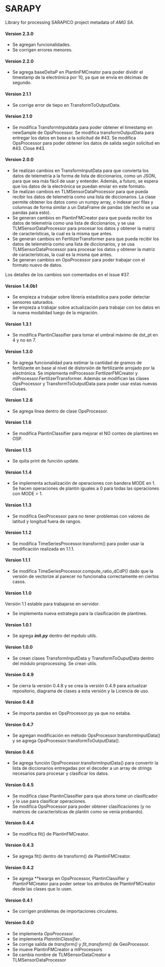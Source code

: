 # SARAPY

Library for processing SARAPICO project metadata of _AMG SA_.

#### Version 2.3.0

- Se agregan funcionalidades.
- Se corrigen errores menores.

#### Version 2.2.0

- Se agrega baseDeltaP en PlantinFMCreator para poder dividir el timestamp de la electrónica por 10, ya que se envía en décimas de segundo.
   
#### Version 2.1.1

- Se corrige error de tiepo en TransformToOutputData.

#### Version 2.1.0

- Se modifica TransformInputdata para poder obtener el timestamp en newSample de OpsProcessor. Se modifica transformOutputData para entregar los datos en base a la solicitud de #43. Se modifica OpsProcessor para poder obtener los datos de salida según solicitud en #43. Close #43.

#### Version 2.0.0

- Se realizan cambios en TransformInputData para que convierta los datos de telemetría a la forma de lista de diccionarios, como un JSON, para que sea más fácil de usar y entender. Además, a futuro, se espera que los datos de la electrónica se puedan enviar en este formato.
- Se realizan cambios en TLMSensorDataProcessor para que pueda recibir los datos de telemetría como una lista de diccionarios. La clase permite obtener los datos como un numpy array, o indexar por filas y columnas de forma similar a un DataFrame de pandas (de hecho se usa pandas para esto).
- Se generan cambios en PlantinFMCreator para que pueda recibir los datos de telemetría como una lista de diccionarios, y se usa TLMSensorDataProcessor para procesar los datos y obtener la matriz de características, la cual es la misma que antes.
- Se generan cambios en FertilizerTransformer para que pueda recibir los datos de telemetría como una lista de diccionarios, y se usa TLMSensorDataProcessor para procesar los datos y obtener la matriz de características, la cual es la misma que antes.
- Se generan cambios en OpsProcessor para poder trabajar con el formato nuevo de datos.

Los detalles de los cambios son comentados en el issue #37.

#### Version 1.4.0b1

- Se empieza a trabajar sobre librería estadística para poder detectar sensores saturados.
- Se empieza a trabajar sobre actualización para trabajar con los datos en la nueva modalidad luego de la migración.

#### Version 1.3.1

- Se modifica PlantinClassifier para tomar el umbral máximo de dst_pt en 4 y no en 7.

#### Version 1.3.0

- Se agrega funcionalidad para estimar la cantidad de gramos de fertilizante en base al nivel de distorsión de fertilizante arrojado por la electrónica. Se implementa mlProcessor.FertlizerFMCreator y mlProcessor.FertilizerTransformer. Además se modifican las clases OpsProcessor y TransformToOutputData para poder usar estas nuevas clases.

#### Version 1.2.6

- Se agrega línea dentro de clase OpsProcessor.

#### Version 1.1.6

- Se modifica PlantinClassifier para mejorar el NO conteo de plantines en OSP.

#### Version 1.1.5

- Se quita print de función update.

#### Version 1.1.4

- Se implementa actualización de operaciones con bandera MODE en 1. Se hacen operaciones de plantin iguales a 0 para todas las operaciones con MODE = 1.

#### Version 1.1.3

- Se modifica GeoProcessor para no tener problemas con valores de latitud y longitud fuera de rangos.

#### Version 1.1.2

- Se modifica TimeSeriesProcessor.transform() para poder usar la modificación realizada en 1.1.1.

#### Version 1.1.1

- Se modifica TimeSeriesProcessor.compute_ratio_dCdP() dado que la versión de vectorize al parecer no funcionaba correctamente en ciertos casos.

#### Version 1.1.0

Versión 1.1 estable para trabajarse en servidor.

- Se implementa nueva estrategia para la clasificación de plantines.


#### Version 1.0.1

- Se agrega *__init.py__* dentro del mpdulo _utils_.

#### Version 1.0.0

- Se crean clases TransformInputData y TransformToOuputData dentro del módulo proprocessing. Se crean utils.

#### Version 0.4.9

- Se cierra la versión 0.4.8 y se crea la versión 0.4.9 para actualizar repositorio, diagrama de clases a esta versión y la Licencia de uso.

#### Version 0.4.8

- Se importa pandas en OpsProcessor.py ya que no estaba.

#### Version 0.4.7

- Se agregan modificaciòn en método OpsProcessor.transformInputData() y se agrega OpsProcessor.transformToOutputData().

#### Version 0.4.6

- Se agrega función OpsProcessor.transformInputData() para convertir la lista de diccionarios entregadas por el decoder a un array de strings necesarios para procesar y clasificar los datos.

#### Version 0.4.5

- Se modifica clase PlantinClassifier para que ahora tome un clasificador y lo use para clasificar operaciones.
- Se modifica OpsProcessor para poder obtener clasificaciones (y no matrices de características de plantin como se venía probando).

#### Version 0.4.4

- Se modifica fit() de PlantinFMCreator.

#### Version 0.4.3

- Se agrega fit() dentro de transform() de PlantinFMCreator.

#### Version 0.4.2

- Se agrega \*\*kwargs en OpsProcessor, PlantinClassifier y PlantinFMCreator para poder setear los atributos de PlantinFMCreator desde las clases que lo usen.

#### Version 0.4.1

- Se corrigen problemas de importaciones circulares.

#### Version 0.4.0

- Se implementa _OpsProcessor_.
- Se implementa _PlanntinClassifier_.
- Se corrige salida de _transform()_ y _fit_transform()_ de GeoProcessor.
- Se mueve PlantinFMCreator a mlProcessors
- Se cambia nombre de TLMSensorDataCreator a TLMSensorDataProcessor
